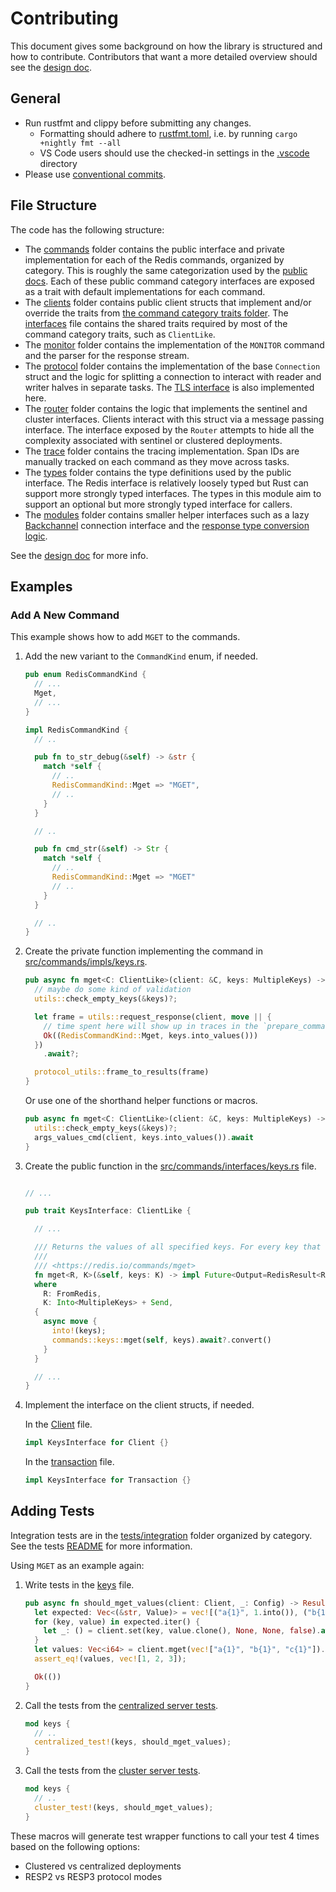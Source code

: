 # Contributing

This document gives some background on how the library is structured and how to contribute. Contributors that want a
more detailed overview should see the [design doc](doc/design.md).

## General

* Run rustfmt and clippy before submitting any changes.
    * Formatting should adhere to [rustfmt.toml](./rustfmt.toml), i.e. by running `cargo +nightly fmt --all`
    * VS Code users should use the checked-in settings in the [.vscode](./.vscode) directory
* Please use [conventional commits](https://www.conventionalcommits.org/en/v1.0.0/#summary).

## File Structure

The code has the following structure:

* The [commands](src/commands) folder contains the public interface and private implementation for each of the Redis
  commands, organized by category. This is roughly the same categorization used by
  the [public docs](https://redis.io/commands/). Each of these public command category interfaces are exposed as a trait
  with default implementations for each command.
* The [clients](src/clients) folder contains public client structs that implement and/or override the traits
  from [the command category traits folder](src/commands/impls). The [interfaces](src/interfaces.rs) file contains the
  shared traits required by most of the command category traits, such as `ClientLike`.
* The [monitor](src/monitor) folder contains the implementation of the `MONITOR` command and the parser for the response
  stream.
* The [protocol](src/protocol) folder contains the implementation of the base `Connection` struct and the logic for
  splitting a connection to interact with reader and writer halves in separate tasks.
  The [TLS interface](src/protocol/tls.rs) is also implemented here.
* The [router](src/router) folder contains the logic that implements the sentinel and cluster interfaces. Clients
  interact with this struct via a message passing interface. The interface exposed by the `Router` attempts to hide all
  the complexity associated with sentinel or clustered deployments.
* The [trace](src/trace) folder contains the tracing implementation. Span IDs are manually tracked on each command as
  they move across tasks.
* The [types](src/types) folder contains the type definitions used by the public interface. The Redis interface is
  relatively loosely typed but Rust can support more strongly typed interfaces. The types in this module aim to support
  an optional but more strongly typed interface for callers.
* The [modules](src/modules) folder contains smaller helper interfaces such as a
  lazy [Backchannel](src/modules/backchannel.rs) connection interface and
  the [response type conversion logic](src/modules/response.rs).

See the [design doc](doc/design.md) for more info.

## Examples

### Add A New Command

This example shows how to add `MGET` to the commands.

1. Add the new variant to the `CommandKind` enum, if needed.

    ```rust
    pub enum RedisCommandKind {
      // ...
      Mget,
      // ...
    }

    impl RedisCommandKind {
      // ..

      pub fn to_str_debug(&self) -> &str {
        match *self {
          // ..
          RedisCommandKind::Mget => "MGET",
          // ..
        }
      }

      // ..

      pub fn cmd_str(&self) -> Str {
        match *self {
          // .. 
          RedisCommandKind::Mget => "MGET"
          // ..
        }
      }

      // ..
    }
    ```

2. Create the private function implementing the command in [src/commands/impls/keys.rs](src/commands/impls/keys.rs).

    ```rust
    pub async fn mget<C: ClientLike>(client: &C, keys: MultipleKeys) -> Result<Value, RedisError> {
      // maybe do some kind of validation 
      utils::check_empty_keys(&keys)?;

      let frame = utils::request_response(client, move || {
        // time spent here will show up in traces in the `prepare_command` span
        Ok((RedisCommandKind::Mget, keys.into_values()))
      })
        .await?;

      protocol_utils::frame_to_results(frame)
    }
    ```

   Or use one of the shorthand helper functions or macros.

    ```rust
    pub async fn mget<C: ClientLike>(client: &C, keys: MultipleKeys) -> Result<Value, RedisError> {
      utils::check_empty_keys(&keys)?;
      args_values_cmd(client, keys.into_values()).await
    }
    ```

3. Create the public function in the [src/commands/interfaces/keys.rs](src/commands/interfaces/keys.rs) file.

    ```rust

    // ...

    pub trait KeysInterface: ClientLike {

      // ...

      /// Returns the values of all specified keys. For every key that does not hold a string value or does not exist, the special value nil is returned.
      ///
      /// <https://redis.io/commands/mget>
      fn mget<R, K>(&self, keys: K) -> impl Future<Output=RedisResult<R>> + Send
      where
        R: FromRedis,
        K: Into<MultipleKeys> + Send,
      {
        async move {
          into!(keys);
          commands::keys::mget(self, keys).await?.convert()
        }
      }

      // ...
    }
    ```

4. Implement the interface on the client structs, if needed.

   In the [Client](src/clients/redis.rs) file.

    ```rust
    impl KeysInterface for Client {}
    ```

   In the [transaction](src/clients/transaction.rs) file.

    ```rust
    impl KeysInterface for Transaction {}
    ```

## Adding Tests

Integration tests are in the [tests/integration](tests/integration) folder organized by category. See the
tests [README](tests/README.md) for more information.

Using `MGET` as an example again:

1. Write tests in the [keys](tests/integration/keys/mod.rs) file.

    ```rust
    pub async fn should_mget_values(client: Client, _: Config) -> Result<(), RedisError> {
      let expected: Vec<(&str, Value)> = vec![("a{1}", 1.into()), ("b{1}", 2.into()), ("c{1}", 3.into())];
      for (key, value) in expected.iter() {
        let _: () = client.set(key, value.clone(), None, None, false).await?;
      }
      let values: Vec<i64> = client.mget(vec!["a{1}", "b{1}", "c{1}"]).await?;
      assert_eq!(values, vec![1, 2, 3]);

      Ok(())
    }
    ```

2. Call the tests from the [centralized server tests](tests/integration/centralized.rs).

    ```rust
    mod keys {
      // ..
      centralized_test!(keys, should_mget_values);
    }

    ```

3. Call the tests from the [cluster server tests](tests/integration/clustered.rs).

    ```rust
    mod keys {
      // ..
      cluster_test!(keys, should_mget_values);
    }
    ```

These macros will generate test wrapper functions to call your test 4 times based on the following options:

* Clustered vs centralized deployments
* RESP2 vs RESP3 protocol modes
